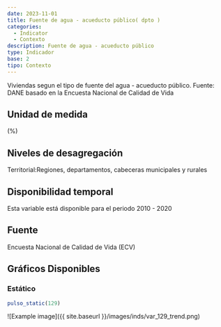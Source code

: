 ```yaml
---
date: 2023-11-01
title: Fuente de agua - acueducto público( dpto )
categories:
  - Indicator
  - Contexto
description: Fuente de agua - acueducto público
type: Indicador
base: 2
tipo: Contexto
--- 
```


Viviendas segun el tipo de fuente del agua - acueducto público.
Fuente: DANE basado en la Encuesta Nacional de Calidad de Vida

## Unidad de medida
(%)

## Niveles de desagregación
Territorial:Regiones, departamentos, cabeceras municipales y rurales

## Disponibilidad temporal
Esta variable está disponible para el periodo 2010 - 2020

## Fuente
Encuesta Nacional de Calidad de Vida (ECV)

## Gráficos Disponibles

### Estático

``` R
pulso_static(129)
```

![Example image]({{ site.baseurl }}/images/inds/var_129_trend.png)